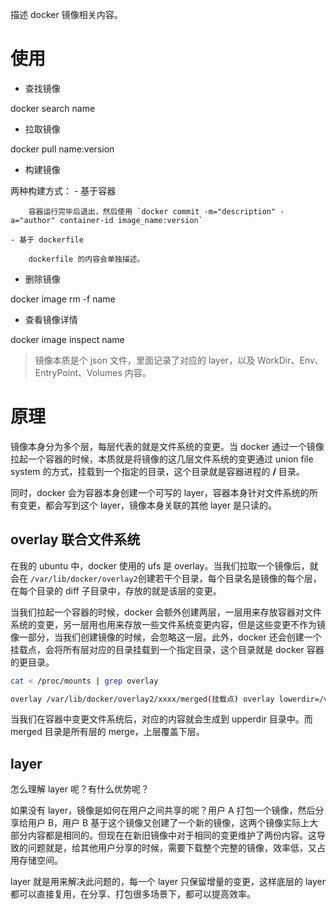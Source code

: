 描述 docker 镜像相关内容。

# 使用

- 查找镜像

docker search name

- 拉取镜像

docker pull name:version

- 构建镜像

两种构建方式：
    - 基于容器

        容器运行完毕后退出，然后使用 `docker commit -m="description" -a="author" container-id image_name:version`

    - 基于 dockerfile

        dockerfile 的内容会单独描述。

- 删除镜像

docker image rm -f name

- 查看镜像详情

docker image inspect name

> 镜像本质是个 json 文件，里面记录了对应的 layer，以及 WorkDir、Env、EntryPoint、Volumes 内容。

# 原理

镜像本身分为多个层，每层代表的就是文件系统的变更。当 docker 通过一个镜像拉起一个容器的时候，本质就是将镜像的这几层文件系统的变更通过 union file system 的方式，挂载到一个指定的目录，这个目录就是容器进程的 **/** 目录。<br>

同时，docker 会为容器本身创建一个可写的 layer，容器本身针对文件系统的所有变更，都会写到这个 layer，镜像本身关联的其他 layer 是只读的。

## overlay 联合文件系统

在我的 ubuntu 中，docker 使用的 ufs 是 overlay。当我们拉取一个镜像后，就会在 `/var/lib/docker/overlay2`创建若干个目录，每个目录名是镜像的每个层，在每个目录的 diff 子目录中，存放的就是该层的变更。


当我们拉起一个容器的时候，docker 会额外创建两层，一层用来存放容器对文件系统的变更，另一层用也用来存放一些文件系统变更内容，但是这些变更不作为镜像一部分，当我们创建镜像的时候，会忽略这一层。此外，docker 还会创建一个挂载点，会将所有层对应的目录挂载到一个指定目录，这个目录就是 docker 容器的更目录。

```sh
cat < /proc/mounts | grep overlay

overlay /var/lib/docker/overlay2/xxxx/merged(挂载点) overlay lowerdir=/var/lib/docker/overlay2/xxx(init 层):/var/lib/docker/overlay2/xxx(镜像对应的层) upperdir=/var/lib/docker/overlay2/xxx(容器的可写层)/diff
```
当我们在容器中变更文件系统后，对应的内容就会生成到 upperdir 目录中。而 merged 目录是所有层的 merge，上层覆盖下层。

## layer

怎么理解 layer 呢？有什么优势呢？

如果没有 layer，镜像是如何在用户之间共享的呢？用户 A 打包一个镜像，然后分享给用户 B，用户 B 基于这个镜像又创建了一个新的镜像，这两个镜像实际上大部分内容都是相同的。但现在在新旧镜像中对于相同的变更维护了两份内容。这导致的问题就是，给其他用户分享的时候，需要下载整个完整的镜像，效率低，又占用存储空间。<br>

layer 就是用来解决此问题的，每一个 layer 只保留增量的变更，这样底层的 layer 都可以直接复用，在分享、打包很多场景下，都可以提高效率。



